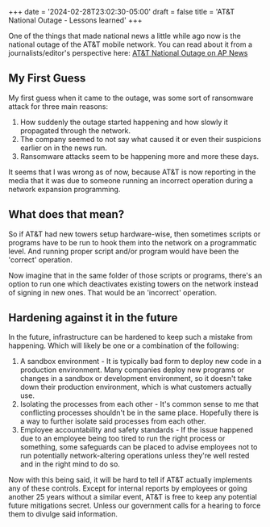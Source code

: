 +++
date = '2024-02-28T23:02:30-05:00'
draft = false
title = 'AT&T National Outage - Lessons learned'
+++

One of the things that made national news a little while ago now is the national outage of the AT&T mobile network. You can read about it from a journalists/editor's perspective here: [AT&T National Outage on AP News](https://apnews.com/article/cellular-att-verizon-tmobile-outage-02d8dfd93019e79e5e2edbeed08ee450)

## My First Guess

My first guess when it came to the outage, was some sort of ransomware attack for three main reasons:

1. How suddenly the outage started happening and how slowly it propagated through the network.
2. The company seemed to not say what caused it or even their suspicions earlier on in the news run.
3. Ransomware attacks seem to be happening more and more these days.

It seems that I was wrong as of now, because AT&T is now reporting in the media that it was due to someone running an incorrect operation during a network expansion programming.

## What does that mean?

So if AT&T had new towers setup hardware-wise, then sometimes scripts or programs have to be run to hook them into the network on a programmatic level. And running proper script and/or program would have been the 'correct' operation.

Now imagine that in the same folder of those scripts or programs, there's an option to run one which deactivates existing towers on the network instead of signing in new ones. That would be an 'incorrect' operation.

## Hardening against it in the future

In the future, infrastructure can be hardened to keep such a mistake from happening. Which will likely be one or a combination of the following:

1. A sandbox environment - It is typically bad form to deploy new code in a production environment. Many companies deploy new programs or changes in a sandbox or development environment, so it doesn't take down their production environment, which is what customers actually use.
2. Isolating the processes from each other - It's common sense to me that conflicting processes shouldn't be in the same place. Hopefully there is a way to further isolate said processes from each other.
3. Employee accountability and safety standards - If the issue happened due to an employee being too tired to run the right process or something, some safeguards can be placed to advise employees not to run potentially network-altering operations unless they're well rested and in the right mind to do so.

Now with this being said, it will be hard to tell if AT&T actually implements any of these controls. Except for internal reports by employees or going another 25 years without a similar event, AT&T is free to keep any potential future mitigations secret. Unless our government calls for a hearing to force them to divulge said information.